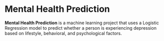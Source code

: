 # Mental Health Prediction

**Mental Health Prediction** is a machine learning project that uses a Logistic Regression model to predict whether a person is experiencing depression based on lifestyle, behavioral, and psychological factors.

